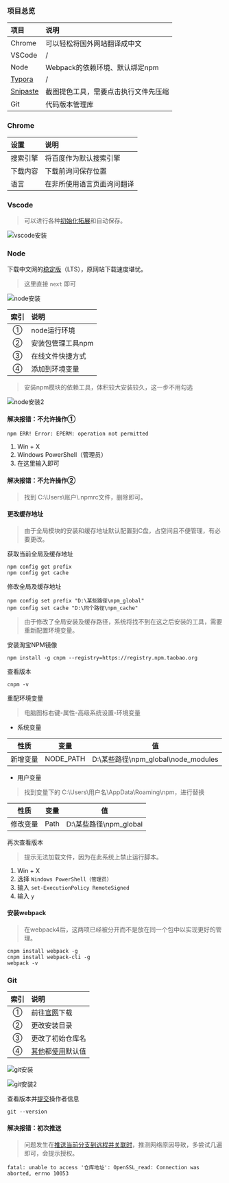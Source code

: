 ### 项目总览

项目 | 说明
:- | :-
Chrome | 可以轻松将国外网站翻译成中文
VSCode | /
Node | Webpack的依赖环境、默认绑定npm
[Typora](https://www.typora.io/) | /
[Snipaste](https://www.snipaste.com/) | 截图提色工具，需要点击执行文件先压缩 
Git | 代码版本管理库

### Chrome

设置 | 说明
:- | :-
搜索引擎 | 将百度作为默认搜索引擎
下载内容 | 下载前询问保存位置
语言 | 在非所使用语言页面询问翻译

### Vscode 
> 可以进行各种[初始化拓展](https://github.com/SpringLoach/origin-2021/blob/main/小功能/VS-Code.md)和自动保存。

![vscode安装](./img/vscode安装.png)

### Node

下载中文网的[稳定版](http://nodejs.cn/download/current/)（LTS），原网站下载速度堪忧。  

> 这里直接 `next` 即可  
> 
![node安装](./img/node安装.png)  

索引 | 说明
:-: | :-
① | node运行环境
② | 安装包管理工具npm
③ | 在线文件快捷方式
④ | 添加到环境变量

> 安装npm模块的依赖工具，体积较大安装较久，这一步不用勾选

![node安装2](./img/node安装2.png)

#### 解决报错：不允许操作①

```shell    
npm ERR! Error: EPERM: operation not permitted
```
1. Win + X
2. Windows PowerShell（管理员）
3. 在这里输入即可

#### 解决报错：不允许操作②

> 找到 C:\Users\\账户\\.npmrc文件，删除即可。

#### 更改缓存地址
> 由于全局模块的安装和缓存地址默认配置到C盘，占空间且不便管理，有必要更改。

获取当前全局及缓存地址
```shell
npm config get prefix
npm config get cache
```

修改全局及缓存地址
```shell
npm config set prefix "D:\某些路径\npm_global"
npm config set cache "D:\同个路径\npm_cache"
```

> 由于修改了全局安装及缓存路径，系统将找不到在这之后安装的工具，需要重新配置环境变量。

安装淘宝NPM镜像
```shell
npm install -g cnpm --registry=https://registry.npm.taobao.org
```
查看版本
```shell
cnpm -v
```

重配环境变量
> 电脑图标右键-属性-高级系统设置-环境变量

- 系统变量

性质 | 变量 | 值
:-: | :-: | :-: 
新增变量 | NODE_PATH | D:\某些路径\npm_global\node_modules

- 用户变量
> 找到变量下的 C:\Users\用户名\AppData\Roaming\npm，进行替换

性质 | 变量 | 值
:-: | :-: | :-: 
修改变量 | Path | D:\某些路径\npm_global

再次查看版本  
> 提示无法加载文件，因为在此系统上禁止运行脚本。  

1. Win + X
2. 选择 `Windows PowerShell（管理员）`
3. 输入 `set-ExecutionPolicy RemoteSigned`
4. 输入 `y`

#### 安装webpack
> 在webpack4后，这两项已经被分开而不是放在同一个包中以实现更好的管理。 

```shell
cnpm install webpack -g
cnpm install webpack-cli -g
webpack -v
```

### Git

索引 | 说明
:-: | :-
① | 前往[官网](https://git-scm.com/downloads)下载
② | 更改安装目录
③ | 更改了初始仓库名
④ | [其他](https://www.cnblogs.com/xueweisuoyong/p/11914045.html)都[使用](https://www.cnblogs.com/qingmuchuanqi48/articles/15088196.html)默认值 

![git安装](./img/git安装.png)

![git安装2](./img/git安装2.png)

查看版本并[提交](https://github.com/SpringLoach/origin-2021/blob/main/git/Git速查.md#提交操作者信息)操作者信息  
```shell
git --version
```

#### 解决报错：初次推送
> 问题发生在[推送当前分支到远程并关联时](https://github.com/SpringLoach/origin-2021/blob/main/git/Git速查.md#将本地仓库关联并推送到远程库)，推测网络原因导致，多尝试几遍即可，会提示授权。  

```shell
fatal: unable to access '仓库地址': OpenSSL_read: Connection was aborted, errno 10053
```

